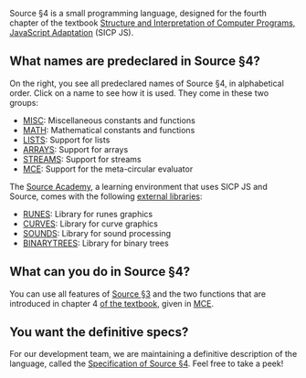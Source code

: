 Source §4 is a small programming language, designed for the fourth chapter
of the textbook
<a href="https://sicp.comp.nus.edu.sg">Structure and Interpretation
of Computer Programs, JavaScript Adaptation</a> (SICP JS). 

## What names are predeclared in Source §4?

On the right, you see all predeclared names of Source §4, in alphabetical
order. Click on a name to see how it is used. They come in these two groups:
  <ul>
    <li>
      <a href="../MISC/index.html">MISC</a>: Miscellaneous constants and functions
    </li>
    <li>
      <a href="../MATH/index.html">MATH</a>: Mathematical constants and functions
    </li>
    <li>
      <a href="../LISTS/index.html">LISTS</a>: Support for lists
    </li>
    <li>
      <a href="../ARRAYS/index.html">ARRAYS</a>: Support for arrays
    </li>
    <li>
      <a href="../STREAMS/index.html">STREAMS</a>: Support for streams
    </li>
    <li>
      <a href="../MCE/index.html">MCE</a>: Support for the meta-circular evaluator
    </li>
  </ul>

The <a href="https://sourceacademy.nus.edu.sg">Source Academy</a>,
a learning environment that uses SICP JS and Source, comes with the following 
<a href="External libraries/">external libraries</a>:
  <ul>
    <li>
      <a href="../RUNES/index.html">RUNES</a>: Library for runes graphics
    </li>
    <li>
      <a href="../CURVES/index.html">CURVES</a>: Library for curve graphics
    </li>
    <li>
      <a href="../SOUNDS/index.html">SOUNDS</a>: Library for sound processing
    </li>
    <li>
      <a href="../BINARYTREES/index.html">BINARYTREES</a>: Library for binary trees
    </li>
  </ul>

## What can you do in Source §4?

You can use all features of
<a href="../source_3/">Source §3</a> and 
the two functions that are introduced in chapter 4
<a href="https://sicp.comp.nus.edu.sg">of the textbook</a>,
given in  <a href="../MCE/index.html">MCE</a>.

## You want the definitive specs?

For our development team, we are maintaining a definitive description
of the language, called the
<a href="../source_4.pdf">Specification of Source §4</a>. Feel free to
take a peek!
